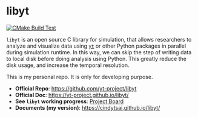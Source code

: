 # libyt
[![CMake Build Test](https://github.com/cindytsai/libyt/actions/workflows/cmake-build-test.yml/badge.svg)](https://github.com/cindytsai/libyt/actions/workflows/cmake-build-test.yml)


`libyt` is an open source C library for simulation, that allows researchers to analyze and visualize data using [`yt`](https://yt-project.org/) or other Python packages in parallel during simulation runtime. In this way, we can skip the step of writing data to local disk before doing analysis using Python. This greatly reduce the disk usage, and increase the temporal resolution.

This is my personal repo. It is only for developing purpose.

- **Official Repo**: https://github.com/yt-project/libyt
- **Official Doc**: https://yt-project.github.io/libyt/
- **See `libyt` working progress**: [Project Board](https://github.com/calab-ntu/libyt/projects/1)
- **Documents (my version)**: https://cindytsai.github.io/libyt/
